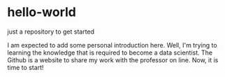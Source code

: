 # hello-world
just a repository to get started





I am expected to add some personal introduction here. Well, I'm trying to learning the knowledge that is required to become a data scientist. The Github is a website to share my work with the professor on line. Now, it is time to start!
